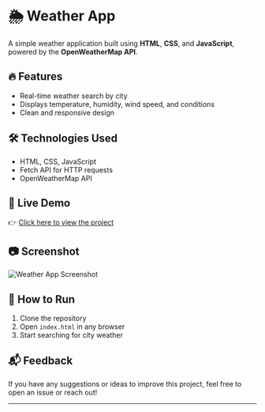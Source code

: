 # 🌦️ Weather App

A simple weather application built using **HTML**, **CSS**, and **JavaScript**, powered by the **OpenWeatherMap API**.

## 🔥 Features
- Real-time weather search by city
- Displays temperature, humidity, wind speed, and conditions
- Clean and responsive design

## 🛠️ Technologies Used
- HTML, CSS, JavaScript
- Fetch API for HTTP requests
- OpenWeatherMap API

## 🚀 Live Demo
👉 [Click here to view the project](https://balavardhan01.github.io/Simple-Weather-Application/)

## 📷 Screenshot
![Weather App Screenshot](weather-app.png)

## 📌 How to Run
1. Clone the repository
2. Open `index.html` in any browser
3. Start searching for city weather

## 📬 Feedback
If you have any suggestions or ideas to improve this project, feel free to open an issue or reach out!

---

